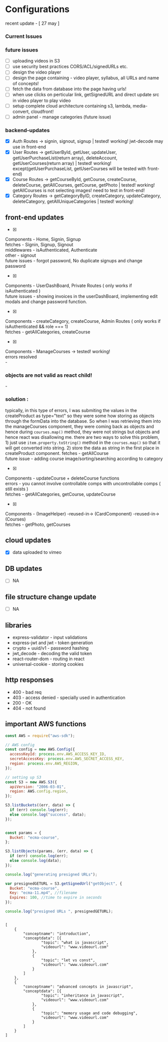 # Configurations 

recent update - [ 27 may ]

### Current Issues



### future issues
- [ ] uploading videos in S3
- [ ] use security best practices CORS/ACL/signedURLs etc.
- [ ] design the video player
- [ ] design the page containing - video player, syllabus, all URLs and name of concepts!
- [ ] fetch the data from database into the page having urls!
- [ ] when use clicks on perticular link, getSignedURL and direct update src in video player to play video
- [ ] setup complete cloud architecture containing s3, lambda, media-convert, cloudfront!
- [ ] admin panel - manage categories (future issue)

### backend-updates

- [x] Auth Routes -> signin, signout, signup | tested! working! jwt-decode may use in front-end
- [x] User Routes -> getUserById, getUser, updateUser, getUserPurchaseList(return array), deleteAccount, getUserCourses(return array) | tested! working! except(getUserPurchaseList, getUserCourses will be tested with front-end)
- [x] Course Routes -> getCourseById, getCourse, createCourse, deleteCourse, getAllCourses, getCourse, getPhoto | tested! working! getAllCourses is not selecting images! need to test in front-end!
- [x] Category Routes -> getCategoryByID, createCategory, updateCategory, deleteCategory, getAllUniqueCategories | tested! working!

## front-end updates
- [x] 
Components - Home, Signin, Signup<br>
fetches - Signin, Signup, Signout<br>
middlewares - isAuthenticated, Authenticate<br>
other - signout<br>
future issues - forgot password, No duplicate signups and change password<br>

- [x]
Components - UserDashBoard, Private Routes ( only works if isAuthenticated )<br>
future issues - showing invoices in the userDashBoard, implementing edit modals and change password function.

- [x]
Components - createCategory, createCourse, Admin Routes ( only works if isAuthenticated && role === 1)<br>
fetches - getAllCategories, createCourse<br>

- [x]
Components - ManageCourses -> tested! working! <br>
errors resolved <br>
	- <h3>objects are not valid as react child!</h3>
	- <h3>solution : </h3> typically, in this type of errors, I was submiting the values in the createProduct as type="text" so they were some how storing as objects through the formData into the database. So when I was retrieving them into the manageCourses component, they were coming back as objects and hence during ```courses.map()``` method, they were not strings but objects and hence react was disallowing me. there are two ways to solve this problem, 1) just use ```item.property.toString()``` method in the ```courses.map()``` so that it will get converted into string. 2) store the data as string in the first place in createProduct component.
fetches - getAllCourse <br>
future issue - adding course image/sorting/searching according to category

- [x] 
Components - updateCourse + deleteCourse functions<br>
errors - you cannot involve controllable comps with uncontrollable comps ( still exists ) <br>
fetches - getAllCategories, getCourse, updateCourse<br>

- [x]
Components - (ImageHelper) -reused-in-> (CardComponent) -reused-in-> (Courses)<br>
fetches - getPhoto, getCourses<br>


## cloud updates
- [x] data uploaded to vimeo

## DB updates
- [ ] NA

## file structure change update
- [ ] NA

## libraries

- express-validator - input validations
- express-jwt and jwt - token generation
- crypto + uuid/v1 - password hashing
- jwt_decode - decoding the valid token
- react-router-dom - routing in react
- universal-cookie - storing cookies

## http responses

- 400 - bad req
- 403 - access denied - specially used in authentication
- 200 - OK
- 404 - not found

## important AWS functions

```javascript
const AWS = require("aws-sdk");

// AWS config
const config = new AWS.Config({
  accessKeyId: process.env.AWS_ACCESS_KEY_ID,
  secretAccessKey: process.env.AWS_SECRET_ACCESS_KEY,
  region: process.env.AWS_REGION,
});

// setting up S3
const S3 = new AWS.S3({
  apiVersion: "2006-03-01",
  region: AWS.config.region,
});

S3.listBuckets((err, data) => {
  if (err) console.log(err);
  else console.log("success", data);
});


const params = {
  Bucket: "ecma-course",
};

S3.listObjects(params, (err, data) => {
  if (err) console.log(err);
  else console.log(data);
});

console.log("generating presigned URLs");

var presignedGETURL = S3.getSignedUrl("getObject", {
  Bucket: "ecma-course",
  Key: "ecma-11.mp4", //filename
  Expires: 100, //time to expire in seconds
});

console.log("presigned URLs ", presignedGETURL);

```

```xmi

[
	{
		"conceptname": "introduction",
		"conceptdata": [{
				"topic": "what is javascript",
				"videourl": "www.videourl.com"
			},
			{
				"topic": "let vs const",
				"videourl": "www.videourl.com"
			}
		]
	},
	{
		"conceptname": "advanced concepts in javascript",
		"conceptdata": [{
				"topic": "inheritance in javascript",
				"videourl": "www.videourl.com"
			},
			{
				"topic": "memory usage and code debugging",
				"videourl": "www.videourl.com"
			}
		]
	}
]



```

